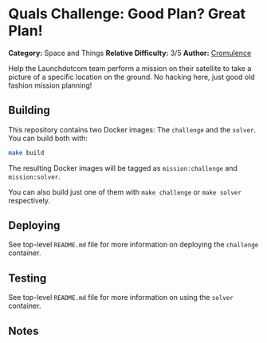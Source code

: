 # Quals Challenge: Good Plan? Great Plan! #

**Category:** Space and Things
**Relative Difficulty:** 3/5
**Author:** [Cromulence](https://cromulence.com/)

Help the Launchdotcom team perform a mission on their satellite to
take a picture of a specific location on the ground. No hacking
here, just good old fashion mission planning!


## Building ##

This repository contains two Docker images: The `challenge` and the `solver`.
You can build both with:

```sh
make build
```

The resulting Docker images will be tagged as `mission:challenge` and
`mission:solver`.

You can also build just one of them with `make challenge` or `make solver`
respectively.


## Deploying ##

See top-level `README.md` file for more information on deploying the
`challenge` container.


## Testing ##

See top-level `README.md` file for more information on using the `solver`
container.


## Notes ##
